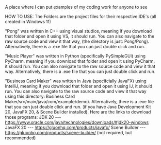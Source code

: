 A place where I can put examples of my coding work for anyone to see

HOW TO USE: The Folders are the project files for their respective IDE's (all created in Windows 11)

"Pong" was written in C++ using visual studios, meaning if you download that folder and open it using VS, it should run.
You can also navigate to the raw source code and view it that way, (the directory is just: Pong/Pong). Alternatively, there is a .exe file that you can just double click and run.

"Music Player" was written in Python (specifically PySimpleGUI) using PyCharm, meaning if you download that folder and open it using PyCharm, it should run.
You can also navigate to the raw source code and view it that way. Alternatively, there is a .exe file that you can just double click and run.

"Business Card Maker" was written in Java (specifcially JavaFX) using IntelliJ, meaning if you download that folder and open it using IJ, it should run.
You can also navigate to the raw source code and view it that way using this directory: Business Card Maker/src/main/java/com/example/demo).
Alternatively, there is a .exe file that you can just double click and run.
(if you have Java Development Kit 20, JavaFX 20, & Scene Builder installed). Here are the links to download those programs:
JDK 20 --- https://www.oracle.com/java/technologies/downloads/#jdk20-windows
JavaFX 20 --- https://gluonhq.com/products/javafx/
Scene Builder --- https://gluonhq.com/products/scene-builder/ (not required, but recommended)
